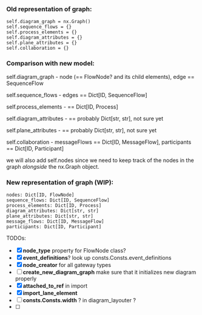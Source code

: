 ### Old representation of graph:

```
self.diagram_graph = nx.Graph()
self.sequence_flows = {}
self.process_elements = {}
self.diagram_attributes = {}
self.plane_attributes = {}
self.collaboration = {}
```

### Comparison with new model:

self.diagram_graph - node (== FlowNode? and its child elements), edge == SequenceFlow

self.sequence_flows - edges == Dict[ID, SequenceFlow]

self.process_elements - == Dict[ID, Process]

self.diagram_attributes - == probably Dict[str, str], not sure yet

self.plane_attributes - == probably Dict[str, str], not sure yet

self.collaboration - messageFlows == Dict[ID, MessageFlow], participants == Dict[ID, Participant]

we will also add self.nodes since we need to keep track of the nodes in the graph _alongside_ the nx.Graph object.

### New representation of graph (WIP):

```
nodes: Dict[ID, FlowNode]
sequence_flows: Dict[ID, SequenceFlow]
process_elements: Dict[ID, Process]
diagram_attributes: Dict[str, str]
plane_attributes: Dict[str, str]
message_flows: Dict[ID, MessageFlow]
participants: Dict[ID, Participant]
```

TODOs:
- [x] **node_type** property for FlowNode class?
- [x] **event_definitions**? look up consts.Consts.event_definitions
- [x] **node_creator** for all gateway types
- [ ] **create_new_diagram_graph** make sure that it initializes new diagram properly
- [x] **attached_to_ref** in import
- [x] **import_lane_element**
- [ ] **consts.Consts.width** ? in diagram_layouter ?
- [ ] 
